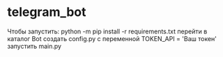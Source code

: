 # telegram_bot
Чтобы запустить:
python -m pip install -r requirements.txt
перейти в каталог Bot
создать config.py с переменной TOKEN_API = 'Ваш токен'
запустить main.py